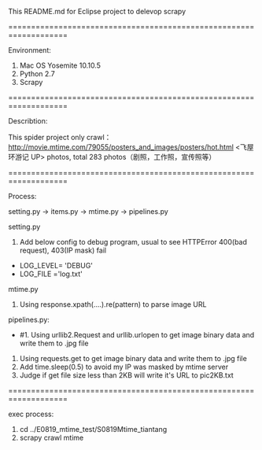 This README.md for Eclipse project to delevop scrapy

===================================================================

Environment:

1. Mac OS Yosemite 10.10.5
2. Python 2.7
3. Scrapy

===================================================================

Describtion:

This spider project only crawl：http://movie.mtime.com/79055/posters_and_images/posters/hot.html <飞屋环游记 UP> photos, total 283 photos（剧照，工作照，宣传照等）

===================================================================

Process:

setting.py -> items.py -> mtime.py -> pipelines.py

setting.py
1. Add below config to debug program, usual to see HTTPError 400(bad request), 403(IP mask) fail
- LOG_LEVEL= 'DEBUG'
- LOG_FILE ='log.txt'

mtime.py
1. Using response.xpath(....).re(pattern) to parse image URL

pipelines.py:
- #1. Using urllib2.Request and urllib.urlopen to get image binary data and write them to .jpg file
1. Using requests.get to get image binary data and write them to .jpg file
2. Add time.sleep(0.5) to avoid my IP was masked by mtime server
3. Judge if get file size less than 2KB will write it's URL to pic2KB.txt

===================================================================

exec process:

1. cd ../E0819_mtime_test/S0819Mtime_tiantang
2. scrapy crawl mtime